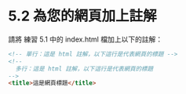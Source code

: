 # 5.2 為您的網頁加上註解

請將 練習 5.1 中的 index.html 檔加上以下的註解：

```html
<!-- 單行：這是 html 註解，以下這行是代表網頁的標題 -->
<!--
  多行：這是 html 註解，以下這行是代表網頁的標題
-->
<title>這是網頁標題</title>
```



